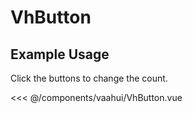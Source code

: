 <script setup>
import VhButton from './../../components/vaahui/VhButton.vue'
</script>
# VhButton

## Example Usage

Click the buttons to change the count.

<DemoContainer>
  <VhButton/>
</DemoContainer>

<<< @/components/vaahui/VhButton.vue
